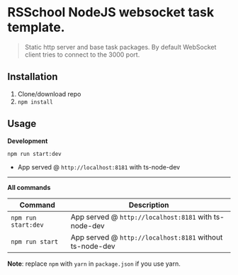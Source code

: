 # RSSchool NodeJS websocket task template.

> Static http server and base task packages.
> By default WebSocket client tries to connect to the 3000 port.

## Installation

1. Clone/download repo
2. `npm install`

## Usage

**Development**

`npm run start:dev`

- App served @ `http://localhost:8181` with ts-node-dev

---

**All commands**

| Command             | Description                                          |
| ------------------- | ---------------------------------------------------- |
| `npm run start:dev` | App served @ `http://localhost:8181` with ts-node-dev    |
| `npm run start`     | App served @ `http://localhost:8181` without ts-node-dev|

**Note**: replace `npm` with `yarn` in `package.json` if you use yarn.
